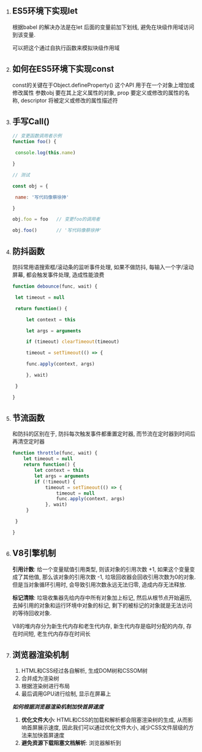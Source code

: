 1. ## ES5环境下实现let

   根据babel 的解决办法是在let 后面的变量前加下划线, 避免在块级作用域访问到该变量.

   可以把这个通过自执行函数来模拟块级作用域

2. ## 如何在ES5环境下实现const

   const的关键在于Object.defineProperty() 这个API 用于在一个对象上增加或修改属性 参数obj 要在其上定义属性的对象, prop 要定义或修改的属性的名称, descriptor 将被定义或修改的属性描述符

3. ## 手写Call()

   ```javascript
   // 变更函数调用者示例
   function foo() {
   
   	console.log(this.name)
   
   }
   ```

   ```javascript
   // 测试
   
   const obj = {
   
   	name: '写代码像蔡徐抻'
   
   }
   
   obj.foo = foo   // 变更foo的调用者
   
   obj.foo()       // '写代码像蔡徐抻'
   ```

   

4. ## 防抖函数

   防抖常用语搜索框/滚动条的监听事件处理, 如果不做防抖, 每输入一个字/滚动屏幕, 都会触发事件处理, 造成性能浪费

   ```javascript
   function debounce(func, wait) {
   
   	let timeout = null
   
   	return function() {
   
   		let context = this
   
   		let args = arguments
   
   		if (timeout) clearTimeout(timeout)
   
   		timeout = setTimeout(() => {
   
   		func.apply(context, args)
   
   		}, wait)
   
   	}
   
   }
   ```

   

5. ## 节流函数

   和防抖的区别在于,  防抖每次触发事件都重置定时器, 而节流在定时器到时间后再清空定时器

   ```javascript
   function throttle(func, wait) {
       let timeout = null
       return function() {
           let context = this
           let args = arguments
           if (!timeout) {
               timeout = setTimeout(() => {
                   timeout = null
                   func.apply(context, args)
               }, wait)
        }
   
	}
   
   }
   ```
   
   
   
6. ## V8引擎机制

   **引用计数**: 给一个变量赋值引用类型, 则该对象的引用次数 +1, 如果这个变量变成了其他值, 那么该对象的引用次数 -1, 垃圾回收器会回收引用次数为0的对象. 但是当对象循环引用时, 会导致引用次数永远无法归零, 造成内存无法释放.

   **标记清除**: 垃圾收集器先给内存中所有对象加上标记, 然后从根节点开始遍历, 去掉引用的对象和运行环境中对象的标记, 剩下的被标记的对象就是无法访问的等待回收对象.

   V8的堆内存分为新生代内存和老生代内存, 新生代内存是临时分配的内存, 存在时间短, 老生代内存存在时间长

7. ## 浏览器渲染机制

   1. HTML和CSS经过各自解析, 生成DOM树和CSSOM树
   2. 合并成为渲染树
   3. 根据渲染树进行布局
   4. 最后调用GPU进行绘制, 显示在屏幕上

   ***如何根据浏览器渲染机制加快首屏速度***

   1. **优化文件大小**: HTML和CSS的加载和解析都会阻塞渲染树的生成, 从而影响首屏展示速度, 因此我们可以通过优化文件大小, 减少CSS文件层级的方法来加快首屏速度
   2. **避免资源下载阻塞文档解析**: 浏览器解析到<script>标签时, 会阻塞文档解析, 直到脚本执行完成, 因此我们通常把<script>标签放在底部, 或者加上defer,async来进行异步下载

   ***什么是回流(重排), 什么情况下会触发回流***

   1. 当元素的尺寸或者绘制发生了变化, 就需要重新计算渲染树, 这就是回流
   2. DOM元素的几何属性(width/height/padding/margin/border)发生变化时会触发回流
   3. DOM元素移动或增加会触发回流
   4. 读写offise/scroll/client 等属性时会触发回流
   5. 调用window.getComputedStyle 会触发回流

   ***什么是重绘, 什么情况下会触发重绘***

   1. DOM样式发生了变化, 但没有影响DOM的几何属性时, 会触发重绘, 而不会触发回流. 重绘由于DOM位置信息不需要更新, 省去了布局过程, 因而性能由于回流

   ***什么是GPU加速, 如何使用GPU加速, GPU加速的缺点***

   ​	**优点**: 使用transform, opacity, filters等属性时, 会直接在GPU中完成处理, 这些属性的变化不会引起回流重绘

   ​	**缺点**: GPU渲染字体会导致字体模糊, 过多的GPU处理会导致内存问题

   ***如何减少回流***

   1. 使用`class`替代`style`，减少style的使用
   2. 使用resize、scroll时进行防抖和节流处理, 这两者会直接导致回流
   3. 使用visibility替换display: none, 因为前者只会引起重绘, 后者会引发会理
   4. 批量修改元素时, 可以先让元素脱离文档流, 等修改完毕后, 在放入文档流
   5. 避免触发同步布局事件, 我们在获取offsetWidth这类属性的值时, 可以使用变量将查询结果存起来, 避免多次查询, 每次对 offset/scroll/client 等属性进行查询时都会触发回流
   6. 对于复杂动画效果, 使用绝对定位让其脱离文档流, 复杂的动画效果会频繁地触发回流重绘, 我们可以讲动画元素设置绝对定位从而脱离文档流避免反复回流重绘

8. ## 浏览器缓存策略

   1. 介绍一下浏览器缓存位置和优先级

      1. Service Worker

         和Web Worker类似, 是独立的线程, 我们可以在这个线程中缓存文件, 在主线程需要的时候读取这里的文件, Service Worker使我们可以自由选择缓存那些文件以及文件的匹配、读取规则, 并且缓存是持续性的

      2. Memory Cache (内存缓存)

      3. Disk Cache (硬盘缓存)

      4. Push Cache (推送缓存)

      5. 以上缓存都没有命中就会进行网络请求
   
9. ## 如何让一个元素在浏览器里水平垂直居中的方法有几种

   1. 方法一: 水平居中, margin: auto 子父元素宽度固定, 子元素设置 margin: auto; 子元素不能设置浮动, 否则居中失效
   2. 方法二: 水平居中, 子父元素宽度固定, 父元素设置text-align: center; 子元素设置display: inline-block; 子元素不能设置浮动, 否则居中失效. 如果将元素设置为inline, 则元素的宽高设置会失效, 就需要内容来撑起盒子
   3. 方法三: 水平垂直居中, 子元素相对于父元素绝对定位, 子元素top, left设置为50%, 子元素transform: translate(-50%, -50%);
   4. 方法四: 水平垂直居中, 子元素相对于父元素绝对定位, 将子元素的top ,right, bottom, left 均设置为0, 然后设置子元素 margin: auto
   5. 方法五: 水平垂直居中, 父元素设置 display: table-cell; vertical-align: middle;  子元素设置 margin: auto;  这种方式是让所有的子元素作为一个整体垂直居中，并不能单独指定某一个子元素居中
   6. 方法六: 水平垂直居中, 子元素绝对定位, 和方法三差不多top, left设置为50%, 子元素transform: translate(-50%, -50%);
   7. 方法七: 水平垂直居中, 父元素设置 display: flex; justify-content: center; align-items: center;

10. ## CSS3有哪些元素选择器与动画属性, HTML有哪些新特性

    1. 圆角 border-radius 阴影 box-shadow 边框图片 border-image
    2. 文字特效 text-shadow 强制文本换行 word-wrap 线性渐变 linear-gradient
    3. 旋转, 缩放, 定位, 倾斜: transform:rotate(90deg) scale(0.83) translate(0px, -40px) skew(-9deg, 0deg)
    4. 增加了更多的css选择器 多背景 rgba()
    5. 在css3中唯一引入的伪元素是 ::selection
    6. 媒体查询(@emdia), flex布局

    HTML新特性

    1. 语义化的标签
    2. canvas
    3. 拖放 draggable
    4. 地理定位  Geolocation API
    5. Audio(音频)、Video(视频)

11. ## 用户在输入URL后发生了什么

    1. 处理用户的输入

       浏览器的UI线程处理用户的输入, 判断是跳转过来的还是用户自己的输入. 判断依据是请求报文中referer这个参数, 值是NULL, 用户自己手动输入.

    2. 开始导航

       用户敲了回车之后, 监听用户行为的UI线程告诉network线程去获取页面; 同时自己进入loading状态.

       network线程如何获取网页资源的呢?

       1. 什么是dns域名解析?怎么进行的域名解析

          因为网络通信是基于tcp/Ip地址的, 所以对于域名是无法识别的, 人们对于超出10位的IP地址记忆起来又有难度, 所以就出现了域名; 主机上用户配置了域名对应的子目录, 当访问对应的域名时, 就可以通过解析访问到对应子目录中的文件.

       2. 域名解析

          每一个PC端或者手机端都是一个DNS客户端.

          浏览器获将URL中的域名提取出来给DNS客户端

          DNS客户端向DNS服务器发起请求报文, 报文中包含URL给的主机名; 通过一系列的缓存查询和分布式DNS集群查询;

          dns客户端收到相应报文, 里边包含主机名对应的IP地址;

          浏览器获取到IP地址, 就可以向IP地址所在的Http服务器发送http请求

       3. 建立http连接

          安全的数据传输必须建立tls连接, 经过三次握手完成该项工作

          ![image-20200623154145575](C:\Users\Admin\AppData\Roaming\Typora\typora-user-images\image-20200623154145575.png)

       4. 发起http请求

    3. 读取相应

       当请求响应返回的时候, network线程依据Content-Type及MIME Type sniffing 判断响应内容的格式;

       常见的有text/html,text/css,text/javascript,image/gif,image/png, 等等;

       HTML格式文件的处理network线程通知UI线程完成资源获取, UI线程会寻找渲染进程;

       其他格式的文件都交给下载管理器来做了, 恶意站点和敏感字段的检查也会在该阶段完成.

    4. 寻找渲染进程, 确认导航

       network thread 确信浏览器可以导航到请求网页, network thread 会通知UI thread 数据已经准备好, UI thread 会查到一个 renderer process 进行网页的渲染.

       当UI线程发送URL请求 network 线程时, 浏览器其实已经知道了将要导航到那个站点. UI thread 会并行的预先查找和启动一个渲染进程, 如果一切正常, 当network thread 接收到数据时, 渲染进程已经准备就绪了, 但是如果遇到重定向, 准备好的渲染进程也许就不可用了, 这时候就需要重启一个新的渲染进程.

       Browser Process 会给 renderer process 发送IPC消息来确认导航, 一旦 Browser Process 收到 renderer process 的渲染确认消息, 导航过程结束, 页面加载过程开始

    5. 页面渲染

       经典的渲染过程![image-20200623160210781](C:\Users\Admin\AppData\Roaming\Typora\typora-user-images\image-20200623160210781.png)

12. ## var let const 声明变量有什么区别

    var重复声明 let在相同作用域中只能声明一次 const为常量不能重新赋值

13. ## Javascript中基本类型和复杂类型有哪些

    8种。Number、String、Boolean、Null、undefined、object、symbol、bigInt。

    1. 基本数据类型 Number String Boolean null undefined symbol bigInt
    2. 引用数据类型 object

14. ## this是什么

    指的是函数运行时所在的环境

15. ## 请实现一个自增的闭包方法

    ```javascript
    function incrementId() {
    	var n = 0;
    	return function() {
    		return n++;
    } } 
    var cat_id = incrementId();
    cat_id();
    ```

16. ## 请分别实现on off emit 方法

    ```javascript
    class EventEmitter {
        constructor() {
            this.\_event = {};
        }
        on(event,callback) {
            //监听event事件,触发时调用callback函数
            let callbacks = this.\_event[event] || [];
            callbacks.push(callback);
            this.\_event[event] = callbacks;
            return this;
        }
        off(event,callback) {
            //停止监听event事件
            let callbacks = this.\_event[event];
            this.\_event[event] = callbacks && callbacks.filter(fn => fn !== callback);
            return this;
        }
        emit(event, ...args) {
            //触发事件,并把参数传给事件的处理函数
            const callbacks = this.\_event[event];
            callbacks.forEach(fn => fn.apply(null,args));
            return this;
        }
    }
    
    //实例化
    const eve = new EventEmitter();
    
    //定义事件
    function myEvent1(data) {
        console.log('事件1触发了');
        console.log(data);
    }
    //监听
     eve.on('myEve1',myEvent1);
    
    //移除
    eve.off('myEve1',myEvent1);
    
    //触发
    eve.emit('myEve1',['哈哈','嘻嘻']);
    ```

17. ## 请实现Javascript深浅拷贝extend方法

    1. 堆内存与栈内存

       堆和栈都是内存中划分出来的用来存储的区域, 栈为自动分配的内存空间, 他有系统自动释放, 堆为动态分配的内存, 大小不定也不会自动释放

    2. js基本数据类型与引用类型的不同

       基本数据类型(Boolean, undefined, null, string, number)

           1. 基本数据类型存放在栈内存中

    ```javascript
    function Clone(obj) {
        //先判断是数组还是对象（执行对应的拷贝）
        var objCopy = Array.isArray(obj) ? [] : {};
        //拷贝的对象不能为空
        if (obj && typeof obj === "object") {
            for (key in obj) {
                //遍历
                if (obj.hasOwnProperty(key)) {
                    //拷贝的对象不能为空
                    if (obj[key] && typeof obj[key] === "object") {
                        objCopy[key] = Clone(obj[key]);
                    } else {
                        objCopy[key] = obj[key];
                    }
                }
            }
        }
        return objCopy;
    }
    ```

18. ## vue 实现组件通信有哪些

    父子组件之间通信

    非父子组件之间通信(兄弟组件, 隔代关系组件等)

    1. props/$emit

       父组件通过props的方式向子组件传递数据, 而通过$emit子组件可以向父组件通信.

    2. $children/$parent

       指定已创建的实例之父实例, 在两者之间建立父子关系. 子实例可以用this.$parent 访问父实例, 子实例被推入父实例的$children数组中

    3. provide/inject

       provide/inject是vue2.2.0新增的api, 简单来说就是父组件中通过provide来提供变量, 然后再子组件通过inject来注入变量

    4. ref/refs

       ref如果在普通的DOM元素上使用, 引用指向的就是DOM元素, 如果用在子组件上,引用就指向组件示例, 可以通过实例直接调用组件的方法数据.

    5. eventBus

       eventBus又称为事件总线, 在vue中可以使用它来作为沟通桥梁, 就像是所有组件的公共的相同的事件,可以向该中心发送活接受事件, 所以组件都可以通知其他组件

       1. 初始化

          首先需要创建一个事件总线并将其导出, 以便其他模块可以使用或监听它

          // event-bus.js

          import Vue from 'vue'
          export const EventBus = new Vue()

       2. 发送事件

          假设你有两个组件: additionNum和showNum, 这两个组件可以是兄弟组件也可以是父组件; $emit发送事件

       3. 接受事件

          $on接受事件

       4. 移除事件监听者

          import { eventBus } from 'event-bus.js'
          EventBus.$off('addition', {})

       5. Vuex

          1. Vuex是一个专为Vue.js应用程序开发状态管理模式. 它采用集中式存储管理应用的所有组件的状态,, 并以相应的规则保证状态以一种可预测的方式发生变化
          2. Vuex各个模块
             1. state: 用于数据的存储, 和store中的唯一数据源
             2. getters: 如vue中的计算属性一样, 基于state数据的二次包装, 常用于数据的筛选和多个数据的相关性计算
             3. mutation: 类似函数, 改变state数据的唯一途径, 且不能用于处理异步事件
             4. actions: 类似于mutation, 用于提交mutation来改变状态, 而不直接变更状态, 可以包含任意异步操作
             5. modules: 类似于命名空间, 用于项目中将各个模块的状态分开定义和操作, 便于维护

       6. localStorage/ sessionStorage

          这种通信比较简单, 缺点就是数据和状态比较混乱

       7. $attrs与$listeners

          $attrs和$listeners, 新增了inheritAttrs选项.

          ![image-20200708150528768](C:\Users\Admin\AppData\Roaming\Typora\typora-user-images\image-20200708150528768.png)

          ![image-20200708150542888](C:\Users\Admin\AppData\Roaming\Typora\typora-user-images\image-20200708150542888.png)

          ![image-20200708150623607](C:\Users\Admin\AppData\Roaming\Typora\typora-user-images\image-20200708150623607.png)

19. ## 你是如何做web性能优化? 首屏渲染如何处理

    资源打包压缩. 网络性能优化措施归结为三大方面: 减少请求数, 减少请求资源体积, 提升网络传输速率

    1. 图片资源优化

       不要再HTML里缩放图像, 需要多大的图片时, 就在服务器上准备多大的图片, 尽量固定图片尺寸

       使用雪碧图 精灵图

       使用字体图标iconfont

       使用webp格式的图片

    2. 网络传输性能检测工具---Page Speed

    3. 使用cdn加速

       便于CDN业务独立, 能够独立配置缓存

       抛开无用的cookie

20. ## HTTP2 有了解么？有哪些特性？说三点即可

    1. http2并没有改变之前HTTP的语义, 也就是说高层的Api并没有改变, 它是在底层通过二进制frame来改变性能的

    2. 二进制帧层

       消息传递方式: 最小的消息单元为帧, 是消息的切片,传输时可以乱序, 可以组装. frame组成逻辑上的消息, 即request和response. 同一个TCP连接上有很多双向流供frame流通

    3. 多路复用解决头阻塞问题: http2使用的是frame为单元的二进制消息进行通信, 并且提供了乱序传递, 然后组装消息处理方式, 使得多路数据可以混杂在一起进行传递, 这也使得其中某个消息的丢失并不会影响到其他消息的正常传递, 这使得HTTP协议的速度有了一个很大的提升

    4. 可以设定流的优先级的依赖

    5. 服务推送: 服务器可以通过特定的请求和预先恰当的定义, 分析得到前端需要哪些资源, 然后又server主动推送这些资源.

    6. HTTP2引入了头部压缩 对于新的头选项client和server协作更新并保存

21.  vuex 和 vue-router的实现原理

    1. vuex实现原理

